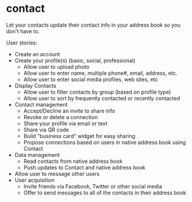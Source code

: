 # contact
Let your contacts update their contact info in your address book so you don't have to.

User stories:
 * Create an account
 * Create your profile(s) (basic, social, professional)
   * Allow user to upload photo
   * Allow user to enter name, multiple phone#, email, address, etc.
   * Allow user to enter social media profiles, web sites, etc
 * Display Contacts
   * Allow user to filter contacts by group (based on profile type)
   * Allow user to sort by frequently contacted or recently contacted
 * Contact management
   * Accept/Decline an invite to share info
   * Revoke or delete a connection
   * Share your profile via email or text
   * Share via QR code
   * Build "business card" widget for easy sharing
   * Propose connections based on users in native address book using Contact
 * Data management
   * Read contacts from native address book
   * Push updates to Contact and native address book
 * Allow user to message other users
 * User acquisition
   * Invite friends via Facebook, Twitter or other social media
   * Offer to send messages to all of the contacts in their address book